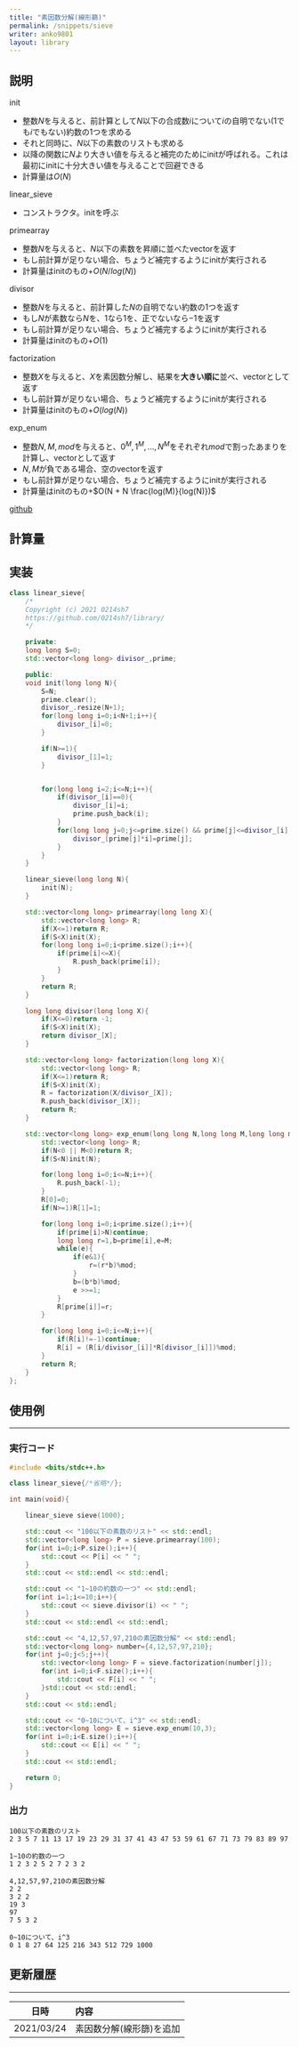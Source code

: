 ```yaml
---
title: "素因数分解(線形篩)"
permalink: /snippets/sieve
writer: anko9801
layout: library
---
```


## 説明

init

- 整数$N$を与えると、前計算として$N$以下の合成数$i$について$i$の自明でない($1$でも$i$でもない)約数の1つを求める
- それと同時に、$N$以下の素数のリストも求める
- 以降の関数に$N$より大きい値を与えると補完のためにinitが呼ばれる。これは最初にinitに十分大きい値を与えることで回避できる
- 計算量は$Ο(N)$

linear_sieve

- コンストラクタ。initを呼ぶ

primearray

- 整数$N$を与えると、$N$以下の素数を昇順に並べたvectorを返す
- もし前計算が足りない場合、ちょうど補完するようにinitが実行される
- 計算量はinitのもの+$Ο(N/log(N))$

divisor

- 整数$N$を与えると、前計算した$N$の自明でない約数の1つを返す
- もし$N$が素数なら$N$を、$1$なら$1$を、正でないなら$-1$を返す
- もし前計算が足りない場合、ちょうど補完するようにinitが実行される
- 計算量はinitのもの+$Ο(1)$

factorization

- 整数$X$を与えると、$X$を素因数分解し、結果を**大きい順に**並べ、vectorとして返す
- もし前計算が足りない場合、ちょうど補完するようにinitが実行される
- 計算量はinitのもの+$Ο(log(N))$

exp_enum

- 整数$N,M,mod$を与えると、$0^M,1^M,...,N^M$をそれぞれ$mod$で割ったあまりを計算し、vectorとして返す
- $N,M$が負である場合、空のvectorを返す
- もし前計算が足りない場合、ちょうど補完するようにinitが実行される
- 計算量はinitのもの+$Ο(N + N \frac{log(M)}{log(N)})$

[github](https://github.com/0214sh7/procon-library/blob/master/math/linear%20sieve.cpp)

## 計算量


## 実装

```cpp
class linear_sieve{
    /*
    Copyright (c) 2021 0214sh7
    https://github.com/0214sh7/library/
    */

    private:
    long long S=0;
    std::vector<long long> divisor_,prime;

    public:
    void init(long long N){
        S=N;
        prime.clear();
        divisor_.resize(N+1);
        for(long long i=0;i<N+1;i++){
            divisor_[i]=0;
        }

        if(N>=1){
            divisor_[1]=1;
        }


        for(long long i=2;i<=N;i++){
            if(divisor_[i]==0){
                divisor_[i]=i;
                prime.push_back(i);
            }
            for(long long j=0;j<=prime.size() && prime[j]<=divisor_[i] && i*prime[j]<=N ;j++){
                divisor_[prime[j]*i]=prime[j];
            }
        }
    }

    linear_sieve(long long N){
        init(N);
    }

    std::vector<long long> primearray(long long X){
        std::vector<long long> R;
        if(X<=1)return R;
        if(S<X)init(X);
        for(long long i=0;i<prime.size();i++){
            if(prime[i]<=X){
                R.push_back(prime[i]);
            }
        }
        return R;
    }

    long long divisor(long long X){
        if(X<=0)return -1;
        if(S<X)init(X);
        return divisor_[X];
    }

    std::vector<long long> factorization(long long X){
        std::vector<long long> R;
        if(X<=1)return R;
        if(S<X)init(X);
        R = factorization(X/divisor_[X]);
        R.push_back(divisor_[X]);
        return R;
    }

    std::vector<long long> exp_enum(long long N,long long M,long long mod=LLONG_MAX){
        std::vector<long long> R;
        if(N<0 || M<0)return R;
        if(S<N)init(N);

        for(long long i=0;i<=N;i++){
            R.push_back(-1);
        }
        R[0]=0;
        if(N>=1)R[1]=1;

        for(long long i=0;i<prime.size();i++){
            if(prime[i]>N)continue;
            long long r=1,b=prime[i],e=M;
            while(e){
                if(e&1){
                    r=(r*b)%mod;
                }
                b=(b*b)%mod;
                e >>=1;
            }
            R[prime[i]]=r;
        }

        for(long long i=0;i<=N;i++){
            if(R[i]!=-1)continue;
            R[i] = (R[i/divisor_[i]]*R[divisor_[i]])%mod;
        }
        return R;
    }
};
```

## 使用例

***

### 実行コード

```cpp
#include <bits/stdc++.h>

class linear_sieve{/*省略*/};

int main(void){

    linear_sieve sieve(1000);

    std::cout << "100以下の素数のリスト" << std::endl;
    std::vector<long long> P = sieve.primearray(100);
    for(int i=0;i<P.size();i++){
        std::cout << P[i] << " ";
    }
    std::cout << std::endl << std::endl;

    std::cout << "1~10の約数の一つ" << std::endl;
    for(int i=1;i<=10;i++){
        std::cout << sieve.divisor(i) << " ";
    }
    std::cout << std::endl << std::endl;

    std::cout << "4,12,57,97,210の素因数分解" << std::endl;
    std::vector<long long> number={4,12,57,97,210};
    for(int j=0;j<5;j++){
        std::vector<long long> F = sieve.factorization(number[j]);
        for(int i=0;i<F.size();i++){
            std::cout << F[i] << " ";
        }std::cout << std::endl;
    }
    std::cout << std::endl;

    std::cout << "0~10について、i^3" << std::endl;
    std::vector<long long> E = sieve.exp_enum(10,3);
    for(int i=0;i<E.size();i++){
        std::cout << E[i] << " ";
    }
    std::cout << std::endl;

    return 0;
}
```

### 出力

```text
100以下の素数のリスト
2 3 5 7 11 13 17 19 23 29 31 37 41 43 47 53 59 61 67 71 73 79 83 89 97

1~10の約数の一つ
1 2 3 2 5 2 7 2 3 2

4,12,57,97,210の素因数分解
2 2
3 2 2
19 3
97
7 5 3 2

0~10について、i^3
0 1 8 27 64 125 216 343 512 729 1000
```

## 更新履歴

***

| 日時 | 内容 |
| :---: | :--- |
| 2021/03/24 | 素因数分解(線形篩)を追加 |
